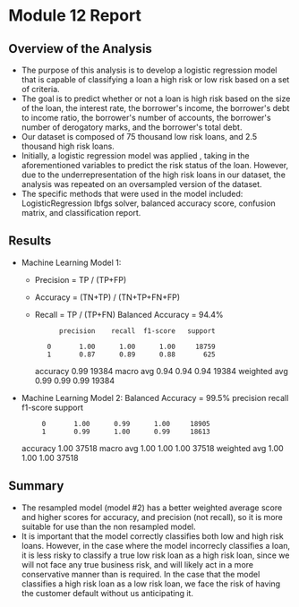 # Module 12 Report

## Overview of the Analysis

* The purpose of this analysis is to develop a logistic regression model that is capable of classifying a loan a high risk or low risk based on a set of criteria.
* The goal is to predict whether or not a loan is high risk based on the size of the loan, the interest rate, the borrower's income, the borrower's debt to income ratio, the borrower's number of accounts, the borrower's number of derogatory marks, and the borrower's total debt.
* Our dataset is composed of 75 thousand low risk loans, and 2.5 thousand high risk loans.
* Initially, a logistic regression model was applied , taking in the aforementioned variables to predict the risk status of the loan. However, due to the underrepresentation of the high risk loans in our dataset, the analysis was repeated on an oversampled version of the dataset.
* The specific methods that were used in the model included: LogisticRegression lbfgs solver, balanced accuracy score, confusion matrix, and classification report.

## Results

* Machine Learning Model 1:
  * Precision = TP / (TP+FP)
  * Accuracy = (TN+TP) / (TN+TP+FN+FP)
  * Recall = TP / (TP+FN)
  Balanced Accuracy = 94.4%
  

              precision    recall  f1-score   support

           0       1.00      1.00      1.00     18759
           1       0.87      0.89      0.88       625

    accuracy                           0.99     19384
   macro avg       0.94      0.94      0.94     19384
weighted avg       0.99      0.99      0.99     19384


* Machine Learning Model 2:
  Balanced Accuracy = 99.5%
                precision    recall  f1-score   support

           0       1.00      0.99      1.00     18905
           1       0.99      1.00      0.99     18613

    accuracy                           1.00     37518
   macro avg       1.00      1.00      1.00     37518
weighted avg       1.00      1.00      1.00     37518


## Summary

* The resampled model (model #2) has a better weighted average score and higher scores for accuracy, and precision (not recall), so it is more suitable for use than the non resampled model.
* It is important that the model correctly classifies both low and high risk loans. However, in the case where the model incorrecly classifies a loan, it is less risky to classify a true low risk loan as a high risk loan, since we will not face any true business risk, and will likely act in a more conservative manner than is required. In the case that the model classifies a high risk loan as a low risk loan, we face the risk of having the customer default without us anticipating it.

